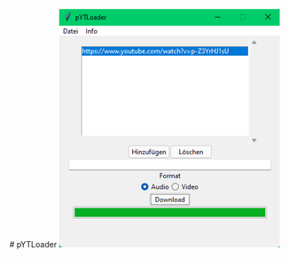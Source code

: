 <div align="center">
  # pYTLoader
  <img src="https://github.com/chriz63/pYTLoader/blob/master/pYTLoader.png"></img>
</div>
